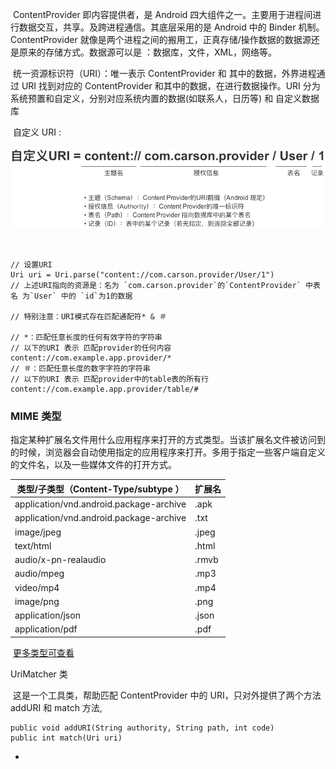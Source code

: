 ​		ContentProvider 即内容提供者，是 Android 四大组件之一。主要用于进程间进行数据交互，共享。及跨进程通信。其底层采用的是 Android 中的 Binder 机制。ContentProvider 就像是两个进程之间的搬用工，正真存储/操作数据的数据源还是原来的存储方式。数据源可以是 ：数据库，文件，XML，网络等。

​		统一资源标识符（URI）：唯一表示 ContentProvider 和 其中的数据，外界进程通过 URI 找到对应的 ContentProvider 和其中的数据，在进行数据操作。URI 分为系统预置和自定义，分别对应系统内置的数据(如联系人，日历等) 和 自定义数据库

​		自定义 URI :

 ![示意图](Untitled.assets/aHR0cDovL3VwbG9hZC1pbWFnZXMuamlhbnNodS5pby91cGxvYWRfaW1hZ2VzLzk0NDM2NS05NjAxOWEyMDU0ZWIyN2NmLnBuZz9pbWFnZU1vZ3IyL2F1dG8tb3JpZW50L3N0cmlwJTdDaW1hZ2VWaWV3Mi8yL3cvMTI0MA.jpg) 

​	

```
// 设置URI
Uri uri = Uri.parse("content://com.carson.provider/User/1") 
// 上述URI指向的资源是：名为 `com.carson.provider`的`ContentProvider` 中表名 为`User` 中的 `id`为1的数据

// 特别注意：URI模式存在匹配通配符* & ＃

// *：匹配任意长度的任何有效字符的字符串
// 以下的URI 表示 匹配provider的任何内容
content://com.example.app.provider/* 
// ＃：匹配任意长度的数字字符的字符串
// 以下的URI 表示 匹配provider中的table表的所有行
content://com.example.app.provider/table/# 
```

### MIME 类型

​		指定某种扩展名文件用什么应用程序来打开的方式类型。当该扩展名文件被访问到的时候，浏览器会自动使用指定的应用程序来打开。多用于指定一些客户端自定义的文件名，以及一些媒体文件的打开方式。

| 类型/子类型（Content-Type/subtype ）    | 扩展名 |
| --------------------------------------- | ------ |
| application/vnd.android.package-archive | .apk   |
| application/vnd.android.package-archive | .txt   |
| image/jpeg                              | .jpeg  |
| text/html                               | .html  |
| audio/x-pn-realaudio                    | .rmvb  |
| audio/mpeg                              | .mp3   |
| video/mp4                               | .mp4   |
| image/png                               | .png   |
| application/json                        | .json  |
| application/pdf                         | .pdf   |

​	[更多类型可查看](https://blog.csdn.net/ouyang_peng/article/details/47102537)

UriMatcher 类

​		这是一个工具类，帮助匹配 ContentProvider 中的 URI，只对外提供了两个方法  addURI 和 match 方法,

```
public void addURI(String authority, String path, int code)
public int match(Uri uri)
```

- 